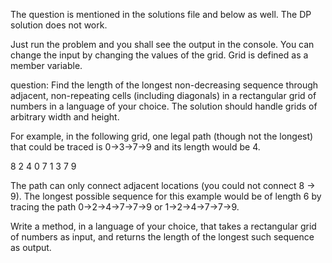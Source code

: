 The question is mentioned in the solutions file and below as well.
The DP solution does not work.

Just run the problem and you shall see the output in the console. You can change the input by changing the values of the
grid. Grid is defined as a member variable.

question:
Find the length of the longest non-decreasing sequence through adjacent, non-repeating cells (including diagonals) in 
a rectangular grid of numbers in a language of your choice. The solution should handle grids of arbitrary width and height. 

For example, in the following grid, one legal path (though not the longest) that could be traced is 0->3->7->9 and its 
length would be 4. 

8 2 4 
0 7 1 
3 7 9 

The path can only connect adjacent locations (you could not connect 8 -> 9). The longest possible sequence for this example 
would be of length 6 by tracing the path 0->2->4->7->7->9 or 1->2->4->7->7->9. 

Write a method, in a language of your choice, that takes a rectangular grid of numbers as input, and returns the length 
of the longest such sequence as output.
